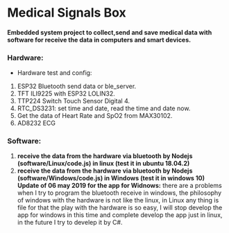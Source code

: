# Medical Signals Box
#### Embedded system project to collect,send and save medical data with software for receive the data in computers and smart devices.

### Hardware: 
* Hardware test and config:
1. ESP32 Bluetooth send data or ble_server.
2. TFT ILI9225 with ESP32 LOLIN32.
3. TTP224 Switch Touch Sensor Digital 4.
4. RTC_DS3231: set time and date, read the time and date now.
5. Get the data of Heart Rate and SpO2 from MAX30102.
6. AD8232 ECG

### Software: 
1. __receive the data from the hardware via bluetooth by Nodejs (software/Linux/code.js) in linux (test it in ubuntu 18.04.2)__
2. __receive the data from the hardware via bluetooth by Nodejs (software/Windows/code.js) in Windows (test it in windows 10)__ <br/>
   __Update of 06 may 2019 for the app for Widnows:__ there are a problems when I try to program the bluetooth receive in windows, the philosophy of windows with the hardware is not like the linux, in Linux any thing is file for that the play with the hardware is so easy, I will stop develop the app for windows in this time and complete develop the app just in linux, in the future I try to develep it by C#. 
 
